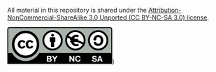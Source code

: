 
All material in this repository is shared under the
[Attribution-NonCommercial-ShareAlike 3.0 Unported (CC BY-NC-SA 3.0) license](https://creativecommons.org/licenses/by-nc-sa/3.0/).

[![CCSA logo](images/by-nc-sa.eu.svg)](https://creativecommons.org/licenses/by-nc-sa/3.0/))


